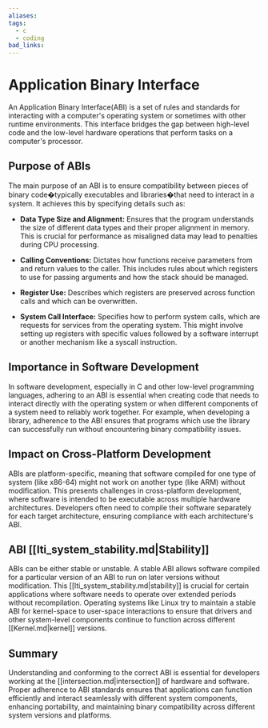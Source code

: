 ```yaml
---
aliases:
tags:
  - c
  - coding
bad_links:
---
```

# Application Binary Interface

An Application Binary Interface(ABI) is a set of rules and standards for interacting with a computer's operating system or sometimes with other runtime environments. This interface bridges the gap between high-level code and the low-level hardware operations that perform tasks on a computer's processor.

## Purpose of ABIs
The main purpose of an ABI is to ensure compatibility between pieces of binary code�typically executables and libraries�that need to interact in a system. It achieves this by specifying details such as:

- **Data Type Size and Alignment:** Ensures that the program understands the size of different data types and their proper alignment in memory. This is crucial for performance as misaligned data may lead to penalties during CPU processing.

- **Calling Conventions:** Dictates how functions receive parameters from and return values to the caller. This includes rules about which registers to use for passing arguments and how the stack should be managed.

- **Register Use:** Describes which registers are preserved across function calls and which can be overwritten. 

- **System Call Interface:** Specifies how to perform system calls, which are requests for services from the operating system. This might involve setting up registers with specific values followed by a software interrupt or another mechanism like a syscall instruction.

## Importance in Software Development
In software development, especially in C and other low-level programming languages, adhering to an ABI is essential when creating code that needs to interact directly with the operating system or when different components of a system need to reliably work together. For example, when developing a library, adherence to the ABI ensures that programs which use the library can successfully run without encountering binary compatibility issues.

## Impact on Cross-Platform Development
ABIs are platform-specific, meaning that software compiled for one type of system (like x86-64) might not work on another type (like ARM) without modification. This presents challenges in cross-platform development, where software is intended to be executable across multiple hardware architectures. Developers often need to compile their software separately for each target architecture, ensuring compliance with each architecture's ABI.

## ABI [[lti_system_stability.md|Stability]]
ABIs can be either stable or unstable. A stable ABI allows software compiled for a particular version of an ABI to run on later versions without modification. This [[lti_system_stability.md|stability]] is crucial for certain applications where software needs to operate over extended periods without recompilation. Operating systems like Linux try to maintain a stable ABI for kernel-space to user-space interactions to ensure that drivers and other system-level components continue to function across different [[Kernel.md|kernel]] versions.

## Summary
Understanding and conforming to the correct ABI is essential for developers working at the [[intersection.md|intersection]] of hardware and software. Proper adherence to ABI standards ensures that applications can function efficiently and interact seamlessly with different system components, enhancing portability, and maintaining binary compatibility across different system versions and platforms.